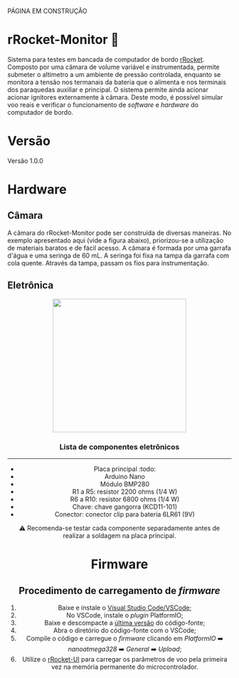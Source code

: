 PÁGINA EM CONSTRUÇÃO

# rRocket-Monitor 🚀 

Sistema para testes em bancada de computador de bordo [rRocket](https://github.com/gbertoldo/rRocket). Composto por uma câmara de volume variável e instrumentada, permite submeter o altímetro a um ambiente de pressão controlada, enquanto se monitora a tensão nos termanais da bateria que o alimenta e nos terminais dos paraquedas auxiliar e principal. O sistema permite ainda acionar acionar ignitores externamente à câmara. Deste modo, é possível simular voo reais e verificar o funcionamento de _software_ e _hardware_ do computador de bordo.

# Versão
Versão 1.0.0

# Hardware

## Câmara
A câmara do rRocket-Monitor pode ser construída de diversas maneiras. No exemplo apresentado aqui (vide a figura abaixo), priorizou-se a utilização de materiais baratos e de fácil acesso. A câmara é formada por uma garrafa d'água e uma seringa de 60 mL. A seringa foi fixa na tampa da garrafa com cola quente. Através da tampa, passam os fios para instrumentação.

## Eletrônica
<center>
<picture>
<img src="https://github.com/user-attachments/assets/079dafb8-f03c-4934-8827-462ed0c98f62" width="300" />
</picture>

### Lista de componentes eletrônicos
--------------------------------
- Placa principal :todo:
- Arduino Nano
- Módulo BMP280
- R1 a R5: resistor 2200 ohms (1/4 W)
- R6 a R10: resistor 6800 ohms (1/4 W)
- Chave: chave gangorra (KCD11-101)
- Conector: conector clip para bateria 6LR61 (9V)

⚠️ Recomenda-se testar cada componente separadamente antes de realizar a soldagem na placa principal.

# Firmware

Procedimento de carregamento de _firmware_
------------------------------------------
1. Baixe e instale o [Visual Studio Code/VSCode](https://code.visualstudio.com/);
1. No VSCode, instale o _plugin_ PlatformIO;
1. Baixe e descompacte a [última versão](https://github.com/gbertoldo/rRocket/tags) do código-fonte;
1. Abra o diretório do código-fonte com o VSCode;
1. Compile o código e carregue o _firmware_ clicando em _PlatformIO_ :arrow_right: _nanoatmega328_ :arrow_right: _General_ :arrow_right: _Upload_;
1. Utilize o [rRocket-UI](https://github.com/gbertoldo/rRocket-UI) para carregar os parâmetros de voo pela primeira vez na memória permanente do microcontrolador.
   
